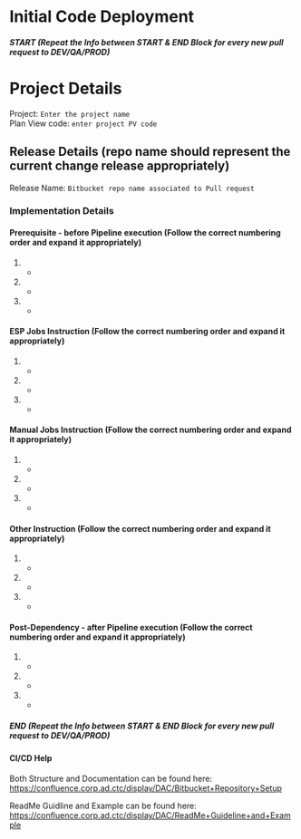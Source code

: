 # **Initial Code Deployment**
##### START (Repeat the Info between  START & END Block for every new pull request to DEV/QA/PROD)

# Project Details
Project: ``Enter the project name``  
Plan View code: ``enter project PV code``  

## Release Details (repo name should represent the current change release appropriately)
Release Name: ``Bitbucket repo name associated to Pull request``  

### Implementation Details

#### Prerequisite  - before  Pipeline execution (Follow the correct numbering order and expand it appropriately)
1. -  
2. -  
3. -  

#### ESP Jobs Instruction (Follow the correct numbering order and expand it appropriately)
1. -  
2. -  
3. -  

#### Manual Jobs Instruction (Follow the correct numbering order and expand it appropriately)
1. -  
2. -  
3. -  

#### Other Instruction (Follow the correct numbering order and expand it appropriately)
1. -  
2. -  
3. -  

#### Post-Dependency - after Pipeline execution (Follow the correct numbering order and expand it appropriately)
1. -  
2. -  
3. -  

##### END (Repeat the Info between  START & END Block for every new pull request to DEV/QA/PROD)

#### CI/CD Help 
Both Structure and Documentation can be found here: https://confluence.corp.ad.ctc/display/DAC/Bitbucket+Repository+Setup

ReadMe Guidline and Example can be found here: https://confluence.corp.ad.ctc/display/DAC/ReadMe+Guideline+and+Example
